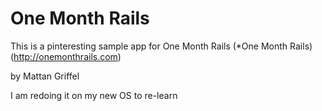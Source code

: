 # One Month Rails

This is a pinteresting sample app for One Month Rails (*One Month Rails)(http://onemonthrails.com)

by Mattan Griffel

I am redoing it on my new OS to re-learn